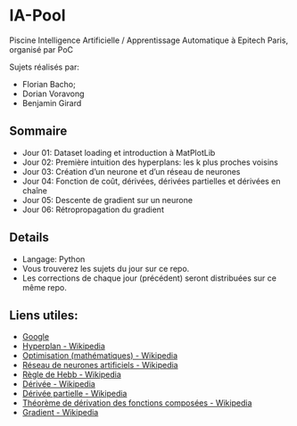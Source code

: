 # IA-Pool
Piscine Intelligence Artificielle / Apprentissage Automatique à Epitech Paris, organisé par PoC

Sujets réalisés par:
- Florian Bacho;
- Dorian Voravong
- Benjamin Girard

## Sommaire
- Jour 01: Dataset loading et introduction à MatPlotLib
- Jour 02: Première intuition des hyperplans: les k plus proches voisins
- Jour 03: Création d’un neurone et d’un réseau de neurones
- Jour 04: Fonction de coût, dérivées, dérivées partielles et dérivées en chaîne
- Jour 05: Descente de gradient sur un neurone
- Jour 06: Rétropropagation du gradient

## Details
- Langage: Python
- Vous trouverez les sujets du jour sur ce repo.
- Les corrections de chaque jour (précédent) seront distribuées sur ce même repo.

## Liens utiles:
- [Google](https://www.google.com)
- [Hyperplan - Wikipedia](https://fr.wikipedia.org/wiki/Hyperplan)
- [Optimisation (mathématiques) - Wikipedia](https://fr.wikipedia.org/wiki/Optimisation_(math%C3%A9matiques))
- [Réseau de neurones artificiels - Wikipedia](https://fr.wikipedia.org/wiki/R%C3%A9seau_de_neurones_artificiels)
- [Règle de Hebb - Wikipedia](https://fr.wikipedia.org/wiki/R%C3%A8gle_de_Hebb)
- [Dérivée - Wikipedia](https://fr.wikipedia.org/wiki/D%C3%A9riv%C3%A9e)
- [Dérivée partielle - Wikipedia](https://fr.wikipedia.org/wiki/D%C3%A9riv%C3%A9e_partielle)
- [Théorème de dérivation des fonctions composées - Wikipedia](https://fr.wikipedia.org/wiki/Th%C3%A9or%C3%A8me_de_d%C3%A9rivation_des_fonctions_compos%C3%A9es)
- [Gradient - Wikipedia](https://fr.wikipedia.org/wiki/Gradient)
